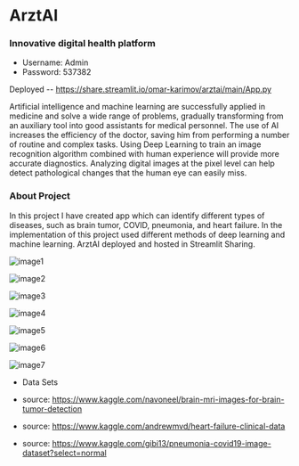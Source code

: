 # ArztAI
### Innovative digital health platform

* Username: Admin
* Password: 537382

Deployed -- https://share.streamlit.io/omar-karimov/arztai/main/App.py

Artificial intelligence and machine learning are successfully applied in medicine and solve a wide range of problems, gradually transforming from an auxiliary tool into good assistants for medical personnel. The use of AI increases the efficiency of the doctor, saving him from performing a number of routine and complex tasks. Using Deep Learning to train an image recognition algorithm combined with human experience will provide more accurate diagnostics. Analyzing digital images at the pixel level can help detect pathological changes that the human eye can easily miss.



### About Project

In this project I have created app which can identify different types of diseases, such as brain tumor, COVID, pneumonia, and heart failure. In the implementation of this project used different methods of deep learning and machine learning. ArztAI deployed and hosted in Streamlit Sharing.

![image1](https://user-images.githubusercontent.com/68358028/119236773-1ad3c100-baee-11eb-997b-16edf4702fc6.png)

![image2](https://user-images.githubusercontent.com/68358028/119236842-68e8c480-baee-11eb-9381-d47e46b742a0.png)

![image3](https://user-images.githubusercontent.com/68358028/119236880-a64d5200-baee-11eb-9274-ed195f181b9a.png)

![image4](https://user-images.githubusercontent.com/68358028/119236926-f3c9bf00-baee-11eb-920c-59e241ebece0.png)

![image5](https://user-images.githubusercontent.com/68358028/119236961-2c699880-baef-11eb-93d0-799568ef1c2e.png)

![image6](https://user-images.githubusercontent.com/68358028/119236995-58851980-baef-11eb-83d6-8dcdee3b35c8.png)

![image7](https://user-images.githubusercontent.com/68358028/119237020-823e4080-baef-11eb-9735-ab9cfa778b64.png)


* Data Sets

* source: https://www.kaggle.com/navoneel/brain-mri-images-for-brain-tumor-detection
* source: https://www.kaggle.com/andrewmvd/heart-failure-clinical-data
* source: https://www.kaggle.com/gibi13/pneumonia-covid19-image-dataset?select=normal
